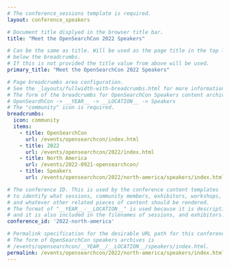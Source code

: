 ```yaml
---
# The conference_sessions template is required.
layout: conference_speakers

# Document title displyed in the browser title bar.
title: "Meet the OpenSearchCon 2022 Speakers"

# Can be the same as title. Will be used as the page title in the top level <h1> element
# below the breadcrumbs.
# If this is not provided the title value from above will be used.
primary_title: "Meet the OpenSearchCon 2022 Speakers"

# Page breadcrumbs area configuration.
# See the _layouts/fullwidth-with-breadcrumbs.html for more information on how this is used.
# The form of the breadcrumbs for OpenSearchCon Speakers content archival is 
# OpenSeardhCon -> __YEAR__ -> __LOCATION__ -> Speakers
# The "community" icon is required.
breadcrumbs:
  icon: community
  items:
    - title: OpenSearchCon 
      url: /events/opensearchcon/index.html
    - title: 2022
      url: /events/opensearchcon/2022/index.html
    - title: North America
      url: /events/2022-0921-opensearchcon/
    - title: Speakers
      url: /events/opensearchcon/2022/north-america/speakers/index.html

# The conference ID. This is used by the conference content templates
# to identify what sessions, community members, exhibitors, workshops,
# and whatever other related pieces of content should be rendered.
# The format of "__YEAR__-__LOCATION__" is used because it is descriptive,
# and it is also included in the filenames of sessions, and exhibitors.
conference_id: '2022-north-america'

# Permalink specification for the desirable URL path for this conference archival exhibitors page.
# The form of OpenSearchCon speakers archives is
# /events/opensearchcon/__YEAR__/__LOCATION__/speakers/index.html.
permalink: /events/opensearchcon/2022/north-america/speakers/index.html
---
```

